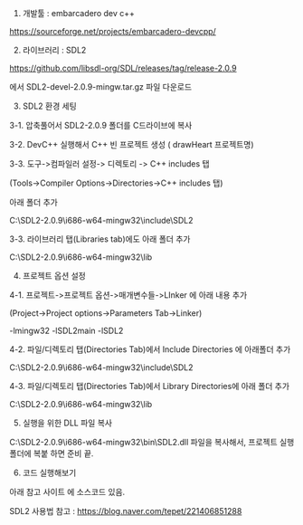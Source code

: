 1. 개발툴 : embarcadero dev c++

https://sourceforge.net/projects/embarcadero-devcpp/

2. 라이브러리 : SDL2 

https://github.com/libsdl-org/SDL/releases/tag/release-2.0.9

에서 SDL2-devel-2.0.9-mingw.tar.gz 파일 다운로드

3. SDL2 환경 세팅

3-1. 압축풀어서 SDL2-2.0.9 폴더를 C드라이브에 복사
   
3-2. DevC++ 실행해서 C++ 빈 프로젝트 생성 ( drawHeart 프로젝트명)

3-3. 도구->컴파일러 설정-> 디렉토리 -> C++ includes 탭

(Tools->Compiler Options->Directories->C++ includes 탭)

아래 폴더 추가

C:\SDL2-2.0.9\i686-w64-mingw32\include\SDL2

3-3. 라이브러리 탭(Libraries tab)에도 아래 폴더 추가

C:\SDL2-2.0.9\i686-w64-mingw32\lib

4. 프로젝트 옵션 설정

4-1. 프로젝트->프로젝트 옵션->매개변수들->LInker 에 아래 내용 추가

(Project->Project options->Parameters Tab->Linker)

-lmingw32 -lSDL2main -lSDL2

4-2. 파일/디렉토리 탭(Directories Tab)에서 Include Directories 에 아래폴더 추가

C:\SDL2-2.0.9\i686-w64-mingw32\include\SDL2

4-3. 파일/디렉토리 탭(Directories Tab)에서 Library Directories에 아래 폴더 추가

C:\SDL2-2.0.9\i686-w64-mingw32\lib

5. 실행을 위한 DLL 파일 복사

C:\SDL2-2.0.9\i686-w64-mingw32\bin\SDL2.dll 파일을 복사해서, 프로젝트 실행폴더에 복붙 하면 준비 끝.

6. 코드 실행해보기

아래 참고 사이트 에 소스코드 있음.

SDL2 사용법 참고 : https://blog.naver.com/tepet/221406851288
